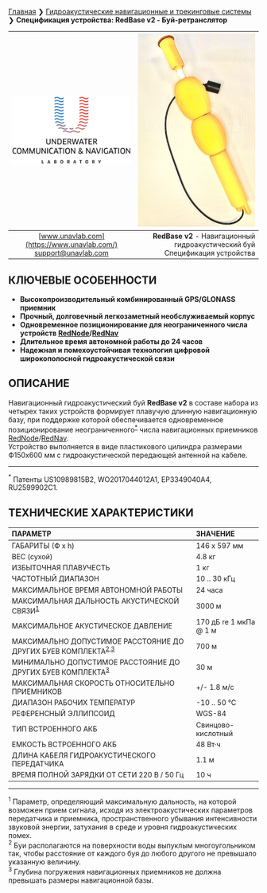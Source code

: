 [Главная](/README_RU) ❯ [Гидроакустические навигационные и трекинговые системы](/navigation_and_tracking_systems_ru) ❯ **Спецификация устройства: RedBase v2 - Буй-ретранслятор**

<div style="page-break-after: always;"></div>

| ![logo](/documentation/sm_logo.png) | ![logo](/documentation/def_redbase_v2.png) |
| :---: | ---: |
| [www.unavlab.com](https://www.unavlab.com/) <br/> [support@unavlab.com](mailto:support@unavlab.com) | **RedBase v2** - Навигационный гидроакустический буй <br/> Спецификация устройства |

## КЛЮЧЕВЫЕ ОСОБЕННОСТИ

* **Высокопроизводительный комбинированный GPS/GLONASS приемник**
* **Прочный, долговечный легкозаметный необслуживаемый корпус**
* **Одновременное позиционирование для неограниченного числа устройств [RedNode](RedNODE_Specification_ru.md)/[RedNav](RedNAV_Specification_ru.md)**
* **Длительное время автономной работы до 24 часов**
* **Надежная и помехоустойчивая технология цифровой широкополосной гидроакустической связи**

## ОПИСАНИЕ

Навигационный гидроакустический буй **RedBase v2** в составе набора из четырех таких устройств формирует плавучую длинную навигационную базу, 
при поддержке которой обеспечивается одновременное позиционирование неограниченного<sup>[*](#footnote_a1)</sup> числа навигационных приемников [RedNode](RedNODE_Specification_ru.md)/[RedNav](RedNAV_Specification_en.md).  
Устройство выполняется в виде пластикового цилиндра размерами Ф150х600 мм с гидроакустической передающей антенной на кабеле.

_________
<a name="footnote_a1"><sup>*</sup></a> Патенты US10989815B2, WO2017044012A1, EP3349040A4, RU2599902C1.  

<div style="page-break-after: always;"></div>

## ТЕХНИЧЕСКИЕ ХАРАКТЕРИСТИКИ

| ПАРАМЕТР | ЗНАЧЕНИЕ |
| :--- | :--- |
| ГАБАРИТЫ (Ф х h) | 146 x 597 мм |
| ВЕС (сухой) | 4.8 кг |
| ИЗБЫТОЧНАЯ ПЛАВУЧЕСТЬ | 1 кг |
| ЧАСТОТНЫЙ ДИАПАЗОН | 10 .. 30 кГц |
| МАКСИМАЛЬНОЕ ВРЕМЯ АВТОНОМНОЙ РАБОТЫ | 24 часа |
| МАКСИМАЛЬНАЯ ДАЛЬНОСТЬ АКУСТИЧЕСКОЙ СВЯЗИ<sup>[1](#footnote1)</sup> | 3000 м |
| МАКСИМАЛЬНОЕ АКУСТИЧЕСКОЕ ДАВЛЕНИЕ | 170 дБ re 1 мкПа @ 1 м |
| МАКСИМАЛЬНО ДОПУСТИМОЕ РАССТОЯНИЕ ДО ДРУГИХ БУЕВ КОМПЛЕКТА<sup>[2](#footnote2),[3](#footnote3)</sup> | 700 м |
| МИНИМАЛЬНО ДОПУСТИМОЕ РАССТОЯНИЕ ДО ДРУГИХ БУЕВ КОМПЛЕКТА<sup>[3](#footnote3)</sup> | 30 м |
| МАКСИМАЛЬНАЯ СКОРОСТЬ ОТНОСИТЕЛЬНО ПРИЕМНИКОВ | +/- 1.8 м/с  |
| ДИАПАЗОН РАБОЧИХ ТЕМПЕРАТУР | -10 .. 50 °С |
| РЕФЕРЕНСНЫЙ ЭЛЛИПСОИД | WGS-84 |
| ТИП ВСТРОЕННОГО АКБ | Свинцово-кислотный |
| ЕМКОСТЬ ВСТРОЕННОГО АКБ | 48 Вт·ч |
| ДЛИНА КАБЕЛЯ ГИДРОАКУСТИЧЕСКОГО ПЕРЕДАТЧИКА | 1.1 м |
| ВРЕМЯ ПОЛНОЙ ЗАРЯДКИ ОТ СЕТИ 220 В / 50 Гц | 10 ч |

________________
<a name="footnote1"><sup>1</sup></a> Параметр, определяющий максимальную дальность, на которой возможен прием сигнала, исходя из 
электроакустических параметров передатчика и приемника, пространственного убывания интенсивности звуковой энергии, затухания в среде 
и уровня гидроакустических помех.  
<a name="footnote2"><sup>2</sup></a> Буи располагаются на поверхности воды выпуклым многоугольником так, чтобы расстояние от каждого буя 
до любого другого не превышало указанную величину.  
<a name="footnote3"><sup>3</sup></a> Глубина погружения навигационных приемников не должна превышать размеры навигационной базы.  

<div style="page-break-after: always;"></div>
